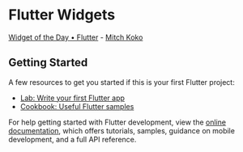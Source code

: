 # Flutter Widgets

[Widget of the Day • Flutter](https://www.youtube.com/playlist?list=PLlvRDpXh1Se5LTJZDrUF9h1_1AT4Raxjd) - [Mitch Koko](https://www.youtube.com/c/MitchKoko)

## Getting Started

A few resources to get you started if this is your first Flutter project:

- [Lab: Write your first Flutter app](https://docs.flutter.dev/get-started/codelab)
- [Cookbook: Useful Flutter samples](https://docs.flutter.dev/cookbook)

For help getting started with Flutter development, view the
[online documentation](https://docs.flutter.dev/), which offers tutorials,
samples, guidance on mobile development, and a full API reference.
